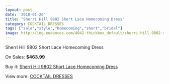 ```yaml
---
layout: post
date: '2018-01-26'
title: "Sherri Hill 9802 Short Lace Homecoming Dress"
category: COCKTAIL DRESSES
tags: ["sale","style","homecoming","short","bridal"]
image: http://img.eudances.com/4042-thickbox_default/sherri-hill-9802-short-lace-homecoming-dress.jpg
---
```

Sherri Hill 9802 Short Lace Homecoming Dress

On Sales: **$463.99**
<a href="https://www.eudances.com/en/cocktail-dresses/1355-sherri-hill-9802-short-lace-homecoming-dress.html"><amp-img layout="responsive" width="600" height="600" src="//img.eudances.com/4042-thickbox_default/sherri-hill-9802-short-lace-homecoming-dress.jpg" alt="Sherri Hill 9802 Short Lace Homecoming Dress 0" /></a>
<a href="https://www.eudances.com/en/cocktail-dresses/1355-sherri-hill-9802-short-lace-homecoming-dress.html"><amp-img layout="responsive" width="600" height="600" src="//img.eudances.com/4043-thickbox_default/sherri-hill-9802-short-lace-homecoming-dress.jpg" alt="Sherri Hill 9802 Short Lace Homecoming Dress 1" /></a>

Buy it: [Sherri Hill 9802 Short Lace Homecoming Dress](https://www.eudances.com/en/cocktail-dresses/1355-sherri-hill-9802-short-lace-homecoming-dress.html "Sherri Hill 9802 Short Lace Homecoming Dress")

View more: [COCKTAIL DRESSES](https://www.eudances.com/en/14-cocktail-dresses "COCKTAIL DRESSES")